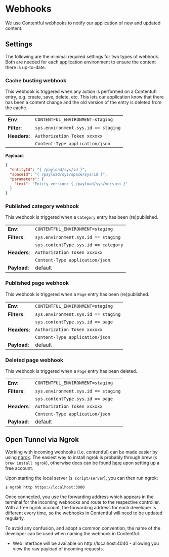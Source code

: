 # Webhooks

We use Contentful webhooks to notify our application of new and updated content.

## Settings

The following are the minimal required settings for two types of webhook. Both are needed for each application environment to ensure the content there is up-to-date.

### Cache busting webhook

This webhook is triggered when any action is performed on a Contentufl entry, e.g. create, save, delete, etc.
This lets our application know that there has been a content change and the old version of the entry is deleted from the cache.

|              |                                     |
| ------------ | ----------------------------------- |
| **Env**:     | `CONTENTFUL_ENVIRONMENT=staging`    |
| **Filter**:  | `sys.environment.sys.id == staging` |
| **Headers**: | `Authorization Token xxxxxx`        |
|              | `Content-Type application/json`     |

**Payload**:

```json
{
  "entityId": "{ /payload/sys/id }",
  "spaceId": "{ /payload/sys/space/sys/id }",
  "parameters": {
    "text": "Entity version: { /payload/sys/version }"
  }
}
```

### Published category webhook

This webhook is triggered when a `Category` entry has been (re)published.

|              |                                      |
| ------------ | ------------------------------------ |
| **Env**:     | `CONTENTFUL_ENVIRONMENT=staging`     |
| **Filters**: | `sys.environment.sys.id == staging`  |
|              | `sys.contentType.sys.id == category` |
| **Headers**: | `Authorization Token xxxxxx`         |
|              | `Content-Type application/json`      |
| **Payload**: | default                              |

### Published page webhook

This webhook is triggered when a `Page` entry has been (re)published.

|              |                                     |
| ------------ | ----------------------------------- |
| **Env**:     | `CONTENTFUL_ENVIRONMENT=staging`    |
| **Filters**: | `sys.environment.sys.id == staging` |
|              | `sys.contentType.sys.id == page`    |
| **Headers**: | `Authorization Token xxxxxx`        |
|              | `Content-Type application/json`     |
| **Payload**: | default                             |

### Deleted page webhook

This webhook is triggered when a `Page` entry has been deleted.

|              |                                     |
| ------------ | ----------------------------------- |
| **Env**:     | `CONTENTFUL_ENVIRONMENT=staging`    |
| **Filters**: | `sys.environment.sys.id == staging` |
|              | `sys.contentType.sys.id == page`    |
| **Headers**: | `Authorization Token xxxxxx`        |
|              | `Content-Type application/json`     |
| **Payload**: | default                             |

## Open Tunnel via Ngrok

Working with incoming webhooks (i.e. contentful) can be made easier by using [ngrok](https://ngrok.com/). The easiest way to install ngrok is probably through brew (`$ brew install ngrok`), otherwise docs can be found [here](https://dashboard.ngrok.com/get-started/setup) upon setting up a free account.

Upon starting the local server (`$ script/server`), you can then run ngrok:

```
$ ngrok http https://localhost:3000
```

Once connected, you use the forwarding address which appears in the terminal for the incoming webhooks and route to the respective controller. With a free ngrok account, the forwarding address for each developer is different every time, so the webhooks in Contentful will need to be updated regularly.

To avoid any confusion, and adopt a common convention, the name of the developer can be used when naming the webhook in Contentful.

- Web interface will be available on http://localhost:4040 - allowing you view the raw payload of incoming requests.
